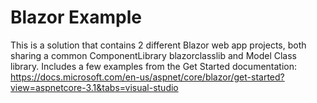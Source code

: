 # Blazor Example
This is a solution that contains 2 different Blazor web app projects, both sharing a common ComponentLibrary blazorclasslib and Model Class library.
Includes a few examples from the Get Started documentation:
https://docs.microsoft.com/en-us/aspnet/core/blazor/get-started?view=aspnetcore-3.1&tabs=visual-studio
